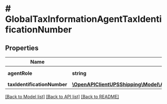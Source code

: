# # GlobalTaxInformationAgentTaxIdentificationNumber

## Properties

Name | Type | Description | Notes
------------ | ------------- | ------------- | -------------
**agentRole** | **string** | (SHIP_FROM&#x3D;20, CONSIGNEE&#x3D;30) |
**taxIdentificationNumber** | [**\OpenAPIClientUPSShipping\Model\AgentTaxIdentificationNumberTaxIdentificationNumber**](AgentTaxIdentificationNumberTaxIdentificationNumber.md) |  | [optional]

[[Back to Model list]](../../README.md#models) [[Back to API list]](../../README.md#endpoints) [[Back to README]](../../README.md)
